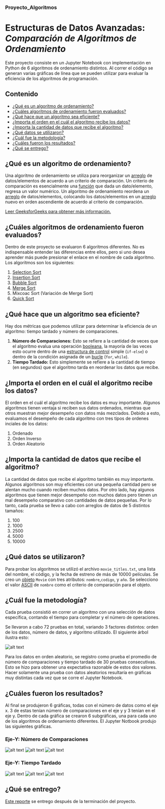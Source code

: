 ### Proyecto_Algoritmos
# Estructuras de Datos Avanzadas: _Comparación de Algoritmos de Ordenamiento_

Este proyecto consiste en un Jupyter Notebook con implementación en Python de 6 algoritmos de ordenamiento distintos. Al correr el código se generan varias gráficas de línea que se pueden utilizar para evaluar la eficiencia de los algoritmos de programación.

## Contenido
* [¿Qué es un algoritmo de ordenamiento?](#1)
* [¿Cuáles algoritmos de ordenamiento fueron evaluados?](#2)
* [¿Qué hace que un algoritmo sea eficiente?](#3)
* [¿Importa el orden en el cuál el algoritmo recibe los datos?](#4)
* [¿Importa la cantidad de datos que recibe el algoritmo?](#5)
* [¿Qué datos se utilizaron?](#6)
* [¿Cuál fue la metodología?](#7)
* [¿Cuáles fueron los resultados?](#8)
* [¿Qué se entrego?](#9)

## ¿Qué es un algoritmo de ordenamiento? <a name="1"></a>

Una algoritmo de ordenamiento se utiliza para reorganizar un [arreglo](https://es.wikipedia.org/wiki/Vector_(inform%C3%A1tica)) de datos/elementos de acuerdo a un criterio de comparación. Un criterio de comparación es esencialmente una [función](https://es.wikipedia.org/wiki/Funci%C3%B3n_matem%C3%A1tica#:~:text=La%20definici%C3%B3n%20general%20de%20funci%C3%B3n,un%20%C3%BAnico%20elemento%20de%20B.) que dada un dato/elemento, regresa un valor numérico. Un algoritmo de ordenamiento reordena un [arreglo](https://es.wikipedia.org/wiki/Vector_(inform%C3%A1tica)) de datos/elementos, colocando los datos/elementos en un [arreglo](https://es.wikipedia.org/wiki/Vector_(inform%C3%A1tica)) nuevo en orden ascendiente de acuerdo al criterio de comparación.

[Leer GeeksforGeeks para obtener más información.](https://www.geeksforgeeks.org/sorting-algorithms/)

## ¿Cuáles algoritmos de ordenamiento fueron evaluados? <a name="2"></a>

Dentro de este proyecto se evaluaron 6 algoritmos diferentes. No es indispensable entender las diferencias entre ellos, pero si uno desea aprender más puede presionar el enlace en el nombre de cada algoritmo. Los algoritmos son los siguientes:

1. [Selection Sort](https://www.geeksforgeeks.org/selection-sort/)
2. [Insertion Sort](https://www.geeksforgeeks.org/insertion-sort/)
3. [Bubble Sort](https://www.geeksforgeeks.org/bubble-sort/)
4. [Merge Sort](https://www.geeksforgeeks.org/merge-sort/)
5. Mixcoac Sort (Variación de Merge Sort)
6. [Quick Sort](https://www.geeksforgeeks.org/quick-sort/)

## ¿Qué hace que un algoritmo sea eficiente? <a name="3"></a>

Hay dos métricas que podemos utilizar para determinar la eficiencia de un algoritmo: tiempo tardado y número de comparaciones.
1. **Número de Comparaciones:** Esto se refiere a la cantidad de veces que el algoritmo evalua una operación [booleana](https://es.wikipedia.org/wiki/Funci%C3%B3n_booleana), la mayoría de las veces esto ocurre dentro de una [estructura de control](https://es.wikipedia.org/wiki/Estructuras_de_control) simple (`if-else`) o dentro de la condición asignada de un [bucle](https://es.wikipedia.org/wiki/Bucle_(programaci%C3%B3n)#:~:text=Un%20bucle%20o%20ciclo%2C%20en,y%20el%20bucle%20do%2Dwhile.) (`for`, `while`).
2. **Tiempo Tardado:** Esto simplemente se refiere a la cantidad de tiempo (en segundos) que el algoritmo tarda en reordenar los datos que recibe.

## ¿Importa el orden en el cuál el algoritmo recibe los datos? <a name="4"></a>

El orden en el cuál el algoritmo recibe los datos es muy importante. Algunos algoritmos tienen ventaja si reciben sus datos ordenados, mientras que otros muestran mejor desempeño con datos más mezclados. Debido a esto, evaluamos el desempeño de cada algoritmo con tres tipos de ordenes inciales de los datos:

1. Ordenado
2. Orden Inverso
3. Orden Aleatorio

## ¿Importa la cantidad de datos que recibe el algoritmo? <a name="5"></a>

La cantidad de datos que recibe el algoritmo también es muy importante. Algunos algoritmos son muy eficientes con una pequeña cantidad pero se alentan mucho cuando reciben muchos datos. Por otro lado, hay algunos algoritmos que tienen mejor desempeño con muchos datos pero tienen un mal desempeño comparativo con cantidades de datos pequeñas. Por lo tanto, cada prueba se llevo a cabo con arreglos de datos de 5 distintos tamaños:

1. 100
2. 1000 
3. 2500 
4. 5000 
5. 10000

## ¿Qué datos se utilizaron? <a name="6"></a>

Para probar los algoritmos se utilizó el archivo `movie_titles.txt`, una lista del nombre, el código, y la fecha de estreno de más de 10000 películas. Se creo un [objeto](https://es.wikipedia.org/wiki/Objeto_(programaci%C3%B3n)) `Movie` con tres atributos: `nombre`,`codigo`, y `año`. Se selecciono el valor [ASCII](https://es.wikipedia.org/wiki/ASCII) de `nombre` como el criterio de comparación para el objeto.

## ¿Cuál fue la metodología? <a name="7"></a>

Cada prueba consistió en correr un algoritmo con una selección de datos específica, contando el tiempo para completar y el número de operaciones.

Se llevaron a cabo 72 pruebas en total, variando 3 factores distintos: orden de los datos, número de datos, y algoritmo utilizado. El siguiente árbol ilustra esto:

![alt text](https://github.com/marianofranco1998/Proyecto_Algoritmos/blob/master/images/Decision_Tree_1.png "Diagrama")

Para los datos en orden aleatorio, se registro como prueba el promedio de número de comparaciones y tiempo tardado de 30 pruebas consecutivas. Esto se hizo para obtener una expectativa razonable de estos dos valores. Hacer solamente una prueba con datos aleatorios resultaría en gráficas muy distintas cada vez que se corre el Jupyter Notebook.

## ¿Cuáles fueron los resultados? <a name="8"></a>

Al final se produjeron 6 gráficas, todas con el número de datos como el eje x. 3 de estas tenían número de comparaciones en el eje y y 3 tenían en el eje y. Dentro de cada gráfica se crearon 6 subgráficas, una para cada uno de los algoritmos de ordenamiento diferentes. El Jupyter Notbook produjo las siguientes gráficas.

### Eje-Y: Número de Comparaciones
![alt text](https://github.com/marianofranco1998/Proyecto_Algoritmos/blob/master/images/A1.png "A1")
![alt text](https://github.com/marianofranco1998/Proyecto_Algoritmos/blob/master/images/A2.png "A2")
![alt text](https://github.com/marianofranco1998/Proyecto_Algoritmos/blob/master/images/A3.png "A3")

### Eje-Y: Tiempo Tardado
![alt text](https://github.com/marianofranco1998/Proyecto_Algoritmos/blob/master/images/B1.png "B1")
![alt text](https://github.com/marianofranco1998/Proyecto_Algoritmos/blob/master/images/B2.png "B2")
![alt text](https://github.com/marianofranco1998/Proyecto_Algoritmos/blob/master/images/B3.png "B3")

## ¿Qué se entrego? <a name="9"></a>
[Este reporte](https://docs.google.com/document/d/1AarI4mo9nCETtxMMcOIzXVIFglF7Dm8Lc7BkU_PTyoc/edit?usp=sharing) se entrego después de la terminación del proyecto.
